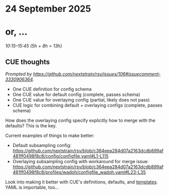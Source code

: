 # 24 September 2025
# or, …

_10:15–15:45 (5h + 8h = 13h)_  

## CUE thoughts

_Prompted by <https://github.com/nextstrain/rsv/issues/106#issuecomment-3330906364>._

- One CUE definition for config schema
- One CUE value for default config (complete, passes schema)
- One CUE value for overlaying config (partial, likely does not pass)
- CUE logic for combining default + overlaying configs (complete, passes schema)

How does the overlaying config specify explicitly how to merge with the
defaults?  This is the key.

Current examples of things to make better:

- Default subsampling config: <https://github.com/nextstrain/rsv/blob/c364eea284d07a2163dcdb899af481ff0498f8c8/config/configfile.yaml#L1-L115>
- Overlaying subsampling config with workaround for merge issue: <https://github.com/nextstrain/rsv/blob/c364eea284d07a2163dcdb899af481ff0498f8c8/profiles/wadoh/configfile_wadoh.yaml#L23-L35>

Look into making it better with CUE's definitions, defaults, and
[templates](https://cuelang.org/docs/tour/types/templates/).  YAML is
importable, too…

